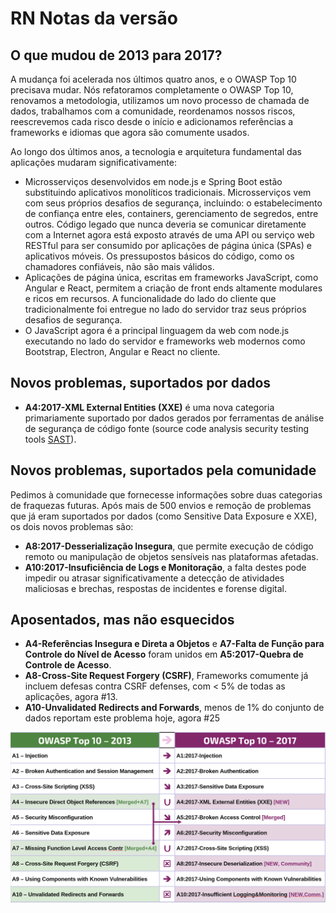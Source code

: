 # RN Notas da versão

## O que mudou de 2013 para 2017?

A mudança foi acelerada nos últimos quatro anos, e o OWASP Top 10 precisava mudar. Nós refatoramos completamente o OWASP Top 10,  renovamos a metodologia, utilizamos um novo processo de chamada de dados, trabalhamos com a comunidade, reordenamos nossos riscos, reescrevemos cada risco desde o início e adicionamos referências a frameworks e idiomas que agora são comumente usados. 

Ao longo dos últimos anos, a tecnologia e arquitetura fundamental das aplicações mudaram significativamente:

- Microsserviços desenvolvidos em node.js e Spring Boot estão substituindo aplicativos monolíticos tradicionais. Microsserviços vem com seus próprios desafios de segurança, incluindo: o estabelecimento de confiança entre eles, containers, gerenciamento de segredos, entre outros.
Código legado que nunca deveria se comunicar diretamente com a Internet agora está exposto através de uma API ou serviço web RESTful para ser consumido por aplicações de página única (SPAs) e aplicativos móveis. Os pressupostos básicos do código, como os chamadores confiáveis, não são mais válidos.
- Aplicações de página única, escritas em frameworks JavaScript, como Angular e React, permitem a criação de front ends altamente modulares e ricos em recursos. A funcionalidade do lado do cliente que tradicionalmente foi entregue no lado do servidor traz seus próprios desafios de segurança.
- O JavaScript agora é a principal linguagem da web com node.js executando no lado do servidor e frameworks web modernos como Bootstrap, Electron, Angular e React no cliente.

## Novos problemas, suportados por dados

- **A4:2017-XML External Entities (XXE)** é uma nova categoria primariamente suportado por dados gerados por ferramentas de análise de segurança de código fonte (source code analysis security testing tools [SAST](https://owasp.org/www-community/Source_Code_Analysis_Tools)).

## Novos problemas, suportados pela comunidade

Pedimos à comunidade que fornecesse informações sobre duas categorias de fraquezas futuras. Após mais de 500 envios e remoção de problemas que já eram suportados por dados (como Sensitive Data Exposure e XXE), os dois novos problemas são:

- **A8:2017-Desserialização Insegura**, que permite execução de código remoto ou manipulação de objetos sensíveis nas plataformas afetadas.
- **A10:2017-Insuficiência de Logs e Monitoração**, a falta destes pode impedir ou atrasar significativamente a detecção de atividades maliciosas e brechas, respostas de incidentes e forense digital.

## Aposentados, mas não esquecidos

- **A4-Referências Insegura e Direta a Objetos** e **A7-Falta de Função para Controle do Nível de Acesso** foram unidos em **A5:2017-Quebra de Controle de Acesso**.
- **A8-Cross-Site Request Forgery (CSRF)**, Frameworks comumente já incluem defesas contra CSRF defenses, com < 5% de todas as aplicações, agora #13.
- **A10-Unvalidated Redirects and Forwards**, menos de 1% do conjunto de dados reportam este problema hoje, agora #25

![0x06-release-notes-1](images/0x06-release-notes-1.png)
